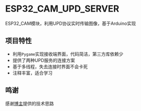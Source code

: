 # ESP32_CAM_UPD_SERVER
ESP32_CAM模块，利用UPD协议实时传输图像，基于Arduino实现
## 项目特性
- 利用`Pygame`实现接收端界面，代码简洁，第三方库依赖少
- 提供了两种UPD服务的连接方案
- 基于多线程，失去连接时界面不会卡死
- 注释丰富，适合学习
## 鸣谢
感谢[博主](https://gitlab.ifengyu.com/tianshuaikang/espcam2pc)提供的技术思路